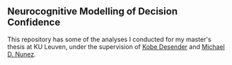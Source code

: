 ## Neurocognitive Modelling of Decision Confidence 

This repository has some of the analyses I conducted for my master's thesis at KU Leuven, under the supervision of [Kobe Desender](https://desenderlab.com/kobe-desender/) and [Michael D. Nunez](https://www.ampl-psych.com/team/michael-d-nunez/). 
